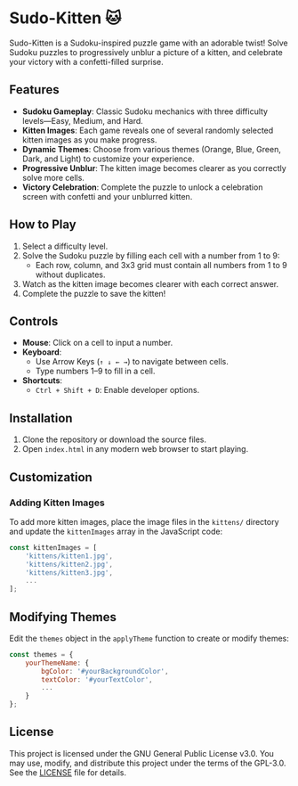 # Sudo-Kitten 🐱

Sudo-Kitten is a Sudoku-inspired puzzle game with an adorable twist! Solve Sudoku puzzles to progressively unblur a picture of a kitten, and celebrate your victory with a confetti-filled surprise.

## Features
- **Sudoku Gameplay**: Classic Sudoku mechanics with three difficulty levels—Easy, Medium, and Hard.
- **Kitten Images**: Each game reveals one of several randomly selected kitten images as you make progress.
- **Dynamic Themes**: Choose from various themes (Orange, Blue, Green, Dark, and Light) to customize your experience.
- **Progressive Unblur**: The kitten image becomes clearer as you correctly solve more cells.
- **Victory Celebration**: Complete the puzzle to unlock a celebration screen with confetti and your unblurred kitten.

## How to Play
1. Select a difficulty level.
2. Solve the Sudoku puzzle by filling each cell with a number from 1 to 9:
   - Each row, column, and 3x3 grid must contain all numbers from 1 to 9 without duplicates.
3. Watch as the kitten image becomes clearer with each correct answer.
4. Complete the puzzle to save the kitten!

## Controls
- **Mouse**: Click on a cell to input a number.
- **Keyboard**:
  - Use Arrow Keys (`↑ ↓ ← →`) to navigate between cells.
  - Type numbers 1–9 to fill in a cell.
- **Shortcuts**:
  - `Ctrl + Shift + D`: Enable developer options.

## Installation
1. Clone the repository or download the source files.
2. Open `index.html` in any modern web browser to start playing.

## Customization
### Adding Kitten Images
To add more kitten images, place the image files in the `kittens/` directory and update the `kittenImages` array in the JavaScript code:
```javascript
const kittenImages = [
    'kittens/kitten1.jpg',
    'kittens/kitten2.jpg',
    'kittens/kitten3.jpg',
    ...
];
```
## Modifying Themes
Edit the `themes` object in the `applyTheme` function to create or modify themes:
```javascript
const themes = {
    yourThemeName: {
        bgColor: '#yourBackgroundColor',
        textColor: '#yourTextColor',
        ...
    }
};
```
## License

This project is licensed under the GNU General Public License v3.0. You may use, modify, and distribute this project under the terms of the GPL-3.0. See the [LICENSE](LICENSE) file for details.
